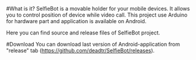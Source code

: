 #What is it?
SelfieBot is a movable holder for your mobile devices. It allows you to control position of device while video call.
This project use Arduino for hardware part and application is available on Android.

Here you can find source and release files of SelfieBot project.

#Download
You can download last version of Android-application from "release" tab  (https://github.com/deadtr/SelfieBot/releases).
